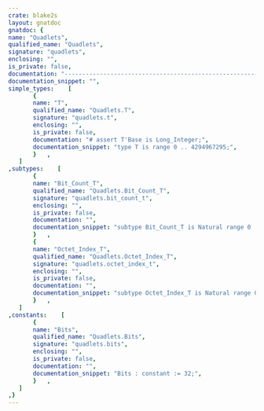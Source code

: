 ```yaml
---
crate: blake2s
layout: gnatdoc
gnatdoc: {
name: "Quadlets",
qualified_name: "Quadlets",
signature: "quadlets",
enclosing: "",
is_private: false,
documentation: "----------------------------------------------------------------------------\n  Copyright (c) 2021, Lev Kujawski.\n\n  Permission is hereby granted, free of charge, to any person obtaining a\n  copy of this software and associated documentation files (the \"Software\")\n  to deal in the Software without restriction, including without limitation\n  the rights to use, copy, modify, merge, publish, distribute, sublicense,\n  and sell copies of the Software, and to permit persons to whom the\n  Software is furnished to do so.\n\n  THE SOFTWARE IS PROVIDED \"AS IS\", WITHOUT WARRANTY OF ANY KIND, EXPRESS OR\n  IMPLIED, INCLUDING BUT NOT LIMITED TO THE WARRANTIES OF MERCHANTABILITY,\n  FITNESS FOR A PARTICULAR PURPOSE AND NONINFRINGEMENT. IN NO EVENT SHALL\n  THE AUTHORS OR COPYRIGHT HOLDERS BE LIABLE FOR ANY CLAIM, DAMAGES OR OTHER\n  LIABILITY, WHETHER IN AN ACTION OF CONTRACT, TORT OR OTHERWISE, ARISING\n  FROM, OUT OF OR IN CONNECTION WITH THE SOFTWARE OR THE USE OR OTHER\n  DEALINGS IN THE SOFTWARE.\n\n  SPDX-License-Identifier: MIT-0\n\n  File:          quadlets.ads (Ada Package Specification)\n  Language:      SPARK83 [1] subset of Ada (1987) [2]\n  Author:        Lev Kujawski\n  Description:   Specification of the Quadlets type and related subprograms\n\n  References:\n  [1] SPARK Team, SPARK83 - The SPADE Ada83 Kernel, Altran Praxis, 17 Oct.\n      2011.\n  [2] Programming languages - Ada, ISO/IEC 8652:1987, 15 Jun. 1987.\n----------------------------------------------------------------------------",
documentation_snippet: "",
simple_types:    [
       {
       name: "T",
       qualified_name: "Quadlets.T",
       signature: "quadlets.t",
       enclosing: "",
       is_private: false,
       documentation: "# assert T'Base is Long_Integer;",
       documentation_snippet: "type T is range 0 .. 4294967295;",
       }   ,
   ]
,subtypes:    [
       {
       name: "Bit_Count_T",
       qualified_name: "Quadlets.Bit_Count_T",
       signature: "quadlets.bit_count_t",
       enclosing: "",
       is_private: false,
       documentation: "",
       documentation_snippet: "subtype Bit_Count_T is Natural range 0 .. Bits - 1;",
       }   ,
       {
       name: "Octet_Index_T",
       qualified_name: "Quadlets.Octet_Index_T",
       signature: "quadlets.octet_index_t",
       enclosing: "",
       is_private: false,
       documentation: "",
       documentation_snippet: "subtype Octet_Index_T is Natural range 0 .. 3;",
       }   ,
   ]
,constants:    [
       {
       name: "Bits",
       qualified_name: "Quadlets.Bits",
       signature: "quadlets.bits",
       enclosing: "",
       is_private: false,
       documentation: "",
       documentation_snippet: "Bits : constant := 32;",
       }   ,
   ]
,}
---
```


